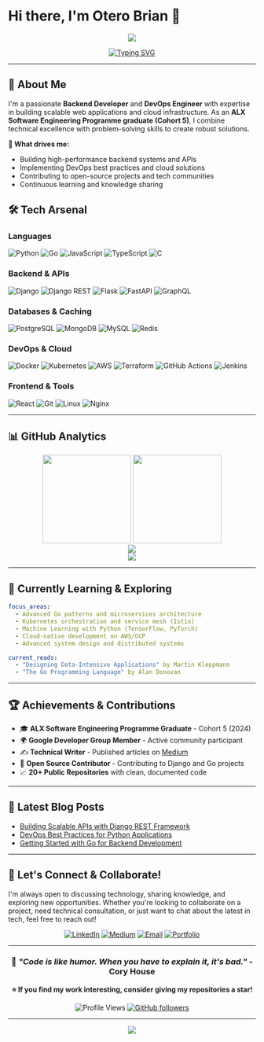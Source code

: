 # Hi there, I'm Otero Brian 👋

<div align="center">
  <img src="https://capsule-render.vercel.app/api?type=waving&color=0:00c6ff,100:0072ff&height=200&section=header&text=Backend%20Developer%20%7C%20DevOps%20Engineer&fontSize=35&fontColor=ffffff&animation=fadeIn&desc=Building%20Scalable%20Solutions%20%26%20Cloud%20Infrastructure&descAlignY=65&descSize=18" />
</div>

<div align="center">
  
[![Typing SVG](https://readme-typing-svg.herokuapp.com?font=Fira+Code&size=22&duration=3000&pause=1000&color=00C6FF&center=true&vCenter=true&width=600&lines=ALX+Software+Engineering+Graduate;Backend+%26+DevOps+Specialist;Cloud+Computing+Enthusiast;Open+Source+Contributor)](https://git.io/typing-svg)

</div>

---

## 🚀 About Me

I'm a passionate **Backend Developer** and **DevOps Engineer** with expertise in building scalable web applications and cloud infrastructure. As an **ALX Software Engineering Programme graduate (Cohort 5)**, I combine technical excellence with problem-solving skills to create robust solutions.

**🎯 What drives me:**
- Building high-performance backend systems and APIs
- Implementing DevOps best practices and cloud solutions  
- Contributing to open-source projects and tech communities
- Continuous learning and knowledge sharing


## 🛠️ Tech Arsenal

### **Languages**
![Python](https://img.shields.io/badge/Python-3776AB?style=for-the-badge&logo=python&logoColor=white)
![Go](https://img.shields.io/badge/Go-00ADD8?style=for-the-badge&logo=go&logoColor=white)
![JavaScript](https://img.shields.io/badge/JavaScript-F7DF1E?style=for-the-badge&logo=javascript&logoColor=black)
![TypeScript](https://img.shields.io/badge/TypeScript-007ACC?style=for-the-badge&logo=typescript&logoColor=white)
![C](https://img.shields.io/badge/C-00599C?style=for-the-badge&logo=c&logoColor=white)

### **Backend & APIs**
![Django](https://img.shields.io/badge/Django-092E20?style=for-the-badge&logo=django&logoColor=white)
![Django REST](https://img.shields.io/badge/Django_REST-ff1709?style=for-the-badge&logo=django&logoColor=white)
![Flask](https://img.shields.io/badge/Flask-000000?style=for-the-badge&logo=flask&logoColor=white)
![FastAPI](https://img.shields.io/badge/FastAPI-005571?style=for-the-badge&logo=fastapi)
![GraphQL](https://img.shields.io/badge/GraphQL-E10098?style=for-the-badge&logo=graphql&logoColor=white)

### **Databases & Caching**
![PostgreSQL](https://img.shields.io/badge/PostgreSQL-316192?style=for-the-badge&logo=postgresql&logoColor=white)
![MongoDB](https://img.shields.io/badge/MongoDB-4ea94b?style=for-the-badge&logo=mongodb&logoColor=white)
![MySQL](https://img.shields.io/badge/MySQL-005C84?style=for-the-badge&logo=mysql&logoColor=white)
![Redis](https://img.shields.io/badge/Redis-DC382D?style=for-the-badge&logo=redis&logoColor=white)

### **DevOps & Cloud**
![Docker](https://img.shields.io/badge/Docker-2496ED?style=for-the-badge&logo=docker&logoColor=white)
![Kubernetes](https://img.shields.io/badge/Kubernetes-326CE5?style=for-the-badge&logo=kubernetes&logoColor=white)
![AWS](https://img.shields.io/badge/AWS-232F3E?style=for-the-badge&logo=amazon-aws&logoColor=white)
![Terraform](https://img.shields.io/badge/Terraform-623CE4?style=for-the-badge&logo=terraform&logoColor=white)
![GitHub Actions](https://img.shields.io/badge/GitHub%20Actions-2088FF?style=for-the-badge&logo=github-actions&logoColor=white)
![Jenkins](https://img.shields.io/badge/Jenkins-D24939?style=for-the-badge&logo=jenkins&logoColor=white)

### **Frontend & Tools**
![React](https://img.shields.io/badge/React-20232A?style=for-the-badge&logo=react&logoColor=61DAFB)
![Git](https://img.shields.io/badge/Git-F05032?style=for-the-badge&logo=git&logoColor=white)
![Linux](https://img.shields.io/badge/Linux-FCC624?style=for-the-badge&logo=linux&logoColor=black)
![Nginx](https://img.shields.io/badge/Nginx-009639?style=for-the-badge&logo=nginx&logoColor=white)

---

## 📊 GitHub Analytics

<div align="center">
  <img height="180em" src="https://github-readme-stats.vercel.app/api?username=O-tero&show_icons=true&theme=tokyonight&include_all_commits=true&count_private=true&hide_border=true"/>
  <img height="180em" src="https://github-readme-stats.vercel.app/api/top-langs/?username=O-tero&layout=compact&langs_count=8&theme=tokyonight&hide_border=true"/>
</div>

<div align="center">
  <img src="https://github-readme-streak-stats.herokuapp.com/?user=O-tero&theme=tokyonight&hide_border=true" />
</div>

<div align="center">
  <img src="https://github-profile-trophy.vercel.app/?username=O-tero&theme=tokyonight&no-frame=true&margin-w=15&row=1&column=6" />
</div>

---

## 🌱 Currently Learning & Exploring

```yaml
focus_areas:
  - Advanced Go patterns and microservices architecture
  - Kubernetes orchestration and service mesh (Istio)
  - Machine Learning with Python (TensorFlow, PyTorch)
  - Cloud-native development on AWS/GCP
  - Advanced system design and distributed systems

current_reads:
  - "Designing Data-Intensive Applications" by Martin Kleppmann
  - "The Go Programming Language" by Alan Donovan
```

---

## 🏆 Achievements & Contributions

- 🎓 **ALX Software Engineering Programme Graduate** - Cohort 5 (2024)
- 🌍 **Google Developer Group Member** - Active community participant
- ✍️ **Technical Writer** - Published articles on [Medium](https://medium.com/@oteronickbrian)
- 🔧 **Open Source Contributor** - Contributing to Django and Go projects
- 📈 **20+ Public Repositories** with clean, documented code

---

## 📝 Latest Blog Posts

<!-- BLOG-POST-LIST:START -->
- [Building Scalable APIs with Django REST Framework](https://medium.com/@oteronickbrian/building-scalable-apis-django)
- [DevOps Best Practices for Python Applications](https://medium.com/@oteronickbrian/devops-python-best-practices)
- [Getting Started with Go for Backend Development](https://medium.com/@oteronickbrian/golang-backend-development)
<!-- BLOG-POST-LIST:END -->

---

## 🤝 Let's Connect & Collaborate!

I'm always open to discussing technology, sharing knowledge, and exploring new opportunities. Whether you're looking to collaborate on a project, need technical consultation, or just want to chat about the latest in tech, feel free to reach out!

<div align="center">

[![LinkedIn](https://img.shields.io/badge/LinkedIn-0A66C2?style=for-the-badge&logo=linkedin&logoColor=white)](https://www.linkedin.com/in/otero-onderi/)
[![Medium](https://img.shields.io/badge/Medium-000?style=for-the-badge&logo=medium&logoColor=white)](https://medium.com/@oteronickbrian)
[![Email](https://img.shields.io/badge/Email-D14836?style=for-the-badge&logo=gmail&logoColor=white)](mailto:oteronickbrian@gmail.com)
[![Portfolio](https://img.shields.io/badge/Portfolio-000?style=for-the-badge&logo=github&logoColor=white)](https://o-tero.github.io)

</div>

---

<div align="center">
  
### 💭 *"Code is like humor. When you have to explain it, it's bad."* - Cory House

**⭐ If you find my work interesting, consider giving my repositories a star!**

![Profile Views](https://komarev.com/ghpvc/?username=O-tero&color=0e75b6&style=flat)
[![GitHub followers](https://img.shields.io/github/followers/O-tero?label=Follow&style=social)](https://github.com/O-tero)

</div>

---

<div align="center">
  <img src="https://capsule-render.vercel.app/api?type=waving&color=0:00c6ff,100:0072ff&height=100&section=footer" />
</div>
